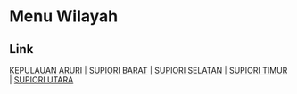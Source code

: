 # Menu Wilayah

## Link

[KEPULAUAN ARURI](https://github.com/gigit-pemilu/pemilu-2024-91-papua/tree/main/pilpres/hitung-suara/sub/91-papua/sub/19-supiori/sub/04-kepulauan-aruri)
 | 
[SUPIORI BARAT](https://github.com/gigit-pemilu/pemilu-2024-91-papua/tree/main/pilpres/hitung-suara/sub/91-papua/sub/19-supiori/sub/05-supiori-barat)
 | 
[SUPIORI SELATAN](https://github.com/gigit-pemilu/pemilu-2024-91-papua/tree/main/pilpres/hitung-suara/sub/91-papua/sub/19-supiori/sub/01-supiori-selatan)
 | 
[SUPIORI TIMUR](https://github.com/gigit-pemilu/pemilu-2024-91-papua/tree/main/pilpres/hitung-suara/sub/91-papua/sub/19-supiori/sub/03-supiori-timur)
 | 
[SUPIORI UTARA](https://github.com/gigit-pemilu/pemilu-2024-91-papua/tree/main/pilpres/hitung-suara/sub/91-papua/sub/19-supiori/sub/02-supiori-utara)


